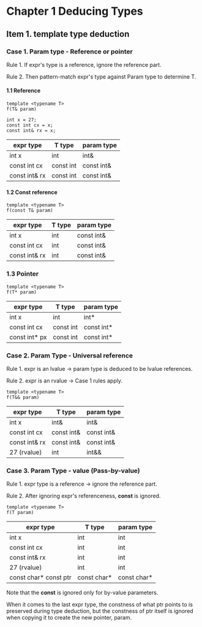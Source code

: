 # Chapter 1 Deducing Types

## Item 1. template type deduction


### Case 1. Param type - Reference or pointer

Rule 1. If expr's type is a reference, ignore the reference part.

Rule 2. Then pattern-match expr's type against Param type to determine T.

#### 1.1 Reference

```
template <typename T>
f(T& param)

int x = 27;
const int cx = x;
const int& rx = x;
```


expr type | T type | param type
----- | ----- | ----- |
int x | int | int&
const int cx | const int | const int&
const int& rx | const int | const int&

#### 1.2 Const reference

```
template <typename T>
f(const T& param)
```

expr type| T type | param type
----- | ----- | ----- |
int x | int | const int&
const int cx | int | const int&
const int& rx | int | const int&

### 1.3 Pointer

```
template <typename T>
f(T* param)
```

expr type| T type | param type
----- | ----- | ----- |
int x | int | int*
const int cx | const int | const int*
const int* px | const int | const int*

### Case 2. Param Type - Universal reference

Rule 1. expr is an lvalue &rarr; param type is deduced to be lvalue references.

Rule 2. expr is an rvalue &rarr; Case 1 rules apply.

```
template <typename T>
f(T&& param)
```

expr type| T type | param type
----- | ----- | ----- |
int x | int& | int&
const int cx | const int& | const int&
const int& rx | const int& | const int&
27 (rvalue) | int | int&&

### Case 3. Param Type - value (Pass-by-value)

Rule 1. expr type is a reference &rarr; ignore the reference part.

Rule 2. After ignoring expr's referenceness, **const** is ignored.

```
template <typename T>
f(T param)
```

expr type| T type | param type
----- | ----- | ----- |
int x | int | int
const int cx | int | int
const int& rx | int | int
27 (rvalue) | int | int
const char* const ptr | const char* | const char*

Note that the **const** is ignored only for by-value parameters.

When it comes to the last expr type, the constness of what ptr points to is preserved during type deduction, but the constness of ptr itself is ignored when copying it to create the new pointer, param.